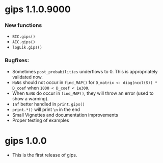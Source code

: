 # gips 1.1.0.9000

### New functions

* `BIC.gips()`
* `AIC.gips()`
* `logLik.gips()`

### Bugfixes:

* Sometimes `post_probabilities` underflows to 0. This is appropriately validated now.
* `NaN`s should not occur in `find_MAP()` for `D_matrix <- diag(ncol(S)) * D_coef` when `1000 < D_coef < 1e300`.
* When `NaN`s do occur in `find_MAP()`, they will throw an error (used to show a warning).
* `Inf` better handled in `print.gips()`
* `print.*()` will print `\n` in the end
* Small Vignettes and documentation improvements
* Proper testing of examples


# gips 1.0.0

* This is the first release of gips.
